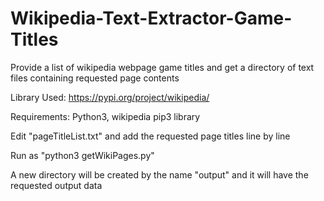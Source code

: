 # Wikipedia-Text-Extractor-Game-Titles
Provide a list of wikipedia webpage game titles and get a directory of text files containing requested page contents

Library Used:
https://pypi.org/project/wikipedia/

Requirements: Python3, wikipedia pip3 library

Edit "pageTitleList.txt" and add the requested page titles line by line

Run as "python3 getWikiPages.py" 

A new directory will be created by the name "output" and it will have the requested output data

